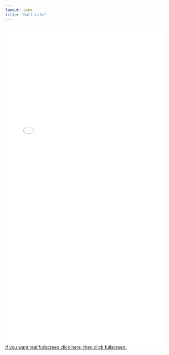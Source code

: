 ```yaml
---
layout: game
title: "Half-Life"
---
```

<embed src="src/xash.html" width="100%" height="1000" allowfullscreen>
<a href="src/xash.html">if you want real fullscreen click here, then click fullscreen.</a>
